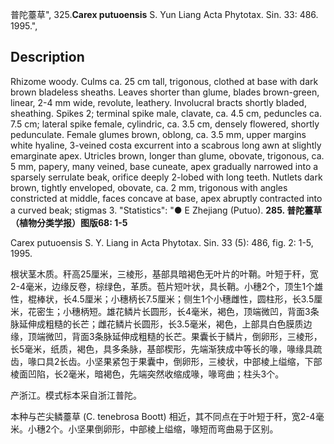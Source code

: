 普陀薹草",
325.**Carex putuoensis** S. Yun Liang Acta Phytotax. Sin. 33: 486. 1995.",

## Description
Rhizome woody. Culms ca. 25 cm tall, trigonous, clothed at base with dark brown bladeless sheaths. Leaves shorter than glume, blades brown-green, linear, 2-4 mm wide, revolute, leathery. Involucral bracts shortly bladed, sheathing. Spikes 2; terminal spike male, clavate, ca. 4.5 cm, peduncles ca. 7.5 cm; lateral spike female, cylindric, ca. 3.5 cm, densely flowered, shortly pedunculate. Female glumes brown, oblong, ca. 3.5 mm, upper margins white hyaline, 3-veined costa excurrent into a scabrous long awn at slightly emarginate apex. Utricles brown, longer than glume, obovate, trigonous, ca. 5 mm, papery, many veined, base cuneate, apex gradually narrowed into a sparsely serrulate beak, orifice deeply 2-lobed with long teeth. Nutlets dark brown, tightly enveloped, obovate, ca. 2 mm, trigonous with angles constricted at middle, faces concave at base, apex abruptly contracted into a curved beak; stigmas 3.
  "Statistics": "● E Zhejiang (Putuo).
**285. 普陀薹草（植物分类学报）图版68: 1-5**

Carex putuoensis S. Y. Liang in Acta Phytotax. Sin. 33 (5): 486, fig. 2: 1-5, 1995.

根状茎木质。秆高25厘米，三棱形，基部具暗褐色无叶片的叶鞘。叶短于秆，宽2-4毫米，边缘反卷，棕绿色，革质。苞片短叶状，具长鞘。小穗2个，顶生1个雄性，棍棒状，长4.5厘米；小穗柄长7.5厘米；侧生1个小穗雌性，圆柱形，长3.5厘米，花密生；小穗柄短。雄花鳞片长圆形，长4毫米，褐色，顶端微凹，背面3条脉延伸成粗糙的长芒；雌花鳞片长圆形，长3.5毫米，褐色，上部具白色膜质边缘，顶端微凹，背面3条脉延伸成粗糙的长芒。果囊长于鳞片，倒卵形，三棱形，长5毫米，纸质，褐色，具多条脉，基部楔形，先端渐狭成中等长的喙，喙缘具疏齿，喙口具2长齿。小坚果紧包于果囊中，倒卵形，三棱状，中部棱上缢缩，下部棱面凹陷，长2毫米，暗褐色，先端突然收缩成喙，喙弯曲；柱头3个。

产浙江。模式标本采自浙江普陀。

本种与芒尖鳞薹草 (C. tenebrosa Boott) 相近，其不同点在于叶短于秆，宽2-4毫米。小穗2个。小坚果倒卵形，中部棱上缢缩，喙短而弯曲易于区别。
